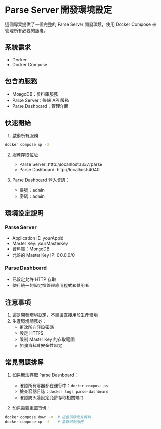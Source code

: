 # Parse Server 開發環境設定

這個專案提供了一個完整的 Parse Server 開發環境，使用 Docker Compose 來管理所有必要的服務。

## 系統需求

- Docker
- Docker Compose

## 包含的服務

- MongoDB：資料庫服務
- Parse Server：後端 API 服務
- Parse Dashboard：管理介面

## 快速開始

1. 啟動所有服務：
```bash
docker compose up -d
```

2. 服務存取位址：
   - Parse Server: http://localhost:1337/parse
   - Parse Dashboard: http://localhost:4040

3. Parse Dashboard 登入資訊：
   - 帳號：admin
   - 密碼：admin

## 環境設定說明

### Parse Server
- Application ID: yourAppId
- Master Key: yourMasterKey
- 資料庫：MongoDB
- 允許的 Master Key IP: 0.0.0.0/0

### Parse Dashboard
- 已設定允許 HTTP 存取
- 使用統一的設定檔管理應用程式和使用者

## 注意事項

1. 這是開發環境設定，不建議直接用於生產環境
2. 生產環境請務必：
   - 更改所有預設密碼
   - 設定 HTTPS
   - 限制 Master Key 的存取範圍
   - 加強資料庫安全性設定

## 常見問題排解

1. 如果無法存取 Parse Dashboard：
   - 確認所有容器都在運行中：`docker compose ps`
   - 檢查容器日誌：`docker logs parse-dashboard`
   - 確認防火牆設定允許存取相關端口

2. 如果需要重置環境：
```bash
docker compose down -v  # 這會清除所有資料
docker compose up -d    # 重新啟動服務
```
